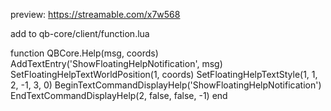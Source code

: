 preview: https://streamable.com/x7w568

add to qb-core/client/function.lua 

function QBCore.Help(msg, coords)
    AddTextEntry('ShowFloatingHelpNotification', msg)
    SetFloatingHelpTextWorldPosition(1, coords)
    SetFloatingHelpTextStyle(1, 1, 2, -1, 3, 0)
    BeginTextCommandDisplayHelp('ShowFloatingHelpNotification')
    EndTextCommandDisplayHelp(2, false, false, -1)
end
